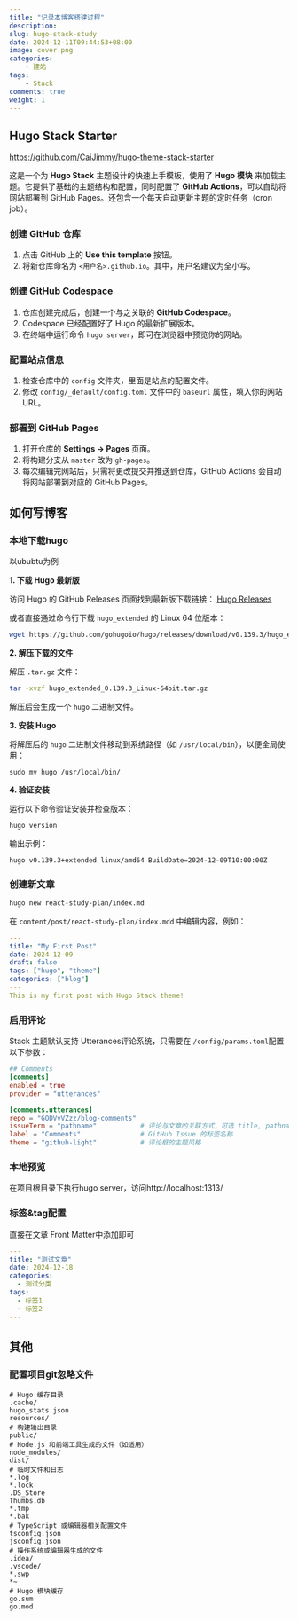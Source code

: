 ```yaml
---
title: "记录本博客搭建过程"
description: 
slug: hugo-stack-study
date: 2024-12-11T09:44:53+08:00
image: cover.png
categories:
    - 建站
tags:
    - Stack
comments: true
weight: 1
---
```


## Hugo Stack Starter

https://github.com/CaiJimmy/hugo-theme-stack-starter

这是一个为 **Hugo Stack** 主题设计的快速上手模板，使用了 **Hugo 模块** 来加载主题。它提供了基础的主题结构和配置，同时配置了 **GitHub Actions**，可以自动将网站部署到 GitHub Pages。还包含一个每天自动更新主题的定时任务（cron job）。

### 创建 GitHub 仓库

1. 点击 GitHub 上的 **Use this template** 按钮。
2. 将新仓库命名为 `<用户名>.github.io`。其中，用户名建议为全小写。

### 创建 GitHub Codespace

1. 仓库创建完成后，创建一个与之关联的 **GitHub Codespace**。
2. Codespace 已经配置好了 Hugo 的最新扩展版本。
3. 在终端中运行命令 `hugo server`，即可在浏览器中预览你的网站。

### 配置站点信息

1. 检查仓库中的 `config` 文件夹，里面是站点的配置文件。
2. 修改 `config/_default/config.toml` 文件中的 `baseurl` 属性，填入你的网站 URL。

### 部署到 GitHub Pages

1. 打开仓库的 **Settings -> Pages** 页面。
2. 将构建分支从 `master` 改为 `gh-pages`。
3. 每次编辑完网站后，只需将更改提交并推送到仓库，GitHub Actions 会自动将网站部署到对应的 GitHub Pages。

## 如何写博客

### 本地下载hugo

以ububtu为例

**1. 下载 Hugo 最新版**

访问 Hugo 的 GitHub Releases 页面找到最新版下载链接：
[Hugo Releases](https://github.com/gohugoio/hugo/releases)

或者直接通过命令行下载 `hugo_extended` 的 Linux 64 位版本：

```bash
wget https://github.com/gohugoio/hugo/releases/download/v0.139.3/hugo_extended_0.139.3_Linux-64bit.tar.gz
```

**2. 解压下载的文件**

解压 `.tar.gz` 文件：

```bash
tar -xvzf hugo_extended_0.139.3_Linux-64bit.tar.gz
```

解压后会生成一个 `hugo` 二进制文件。

**3. 安装 Hugo**

将解压后的 `hugo` 二进制文件移动到系统路径（如 `/usr/local/bin`），以便全局使用：

```hugo
sudo mv hugo /usr/local/bin/
```

**4. 验证安装**

运行以下命令验证安装并检查版本：

```bash
hugo version
```

输出示例：

```plaintext
hugo v0.139.3+extended linux/amd64 BuildDate=2024-12-09T10:00:00Z
```

### **创建新文章**

```bash
hugo new react-study-plan/index.md
```

在 `content/post/react-study-plan/index.mdd` 中编辑内容，例如：

```yaml
---
title: "My First Post"
date: 2024-12-09
draft: false
tags: ["hugo", "theme"]
categories: ["blog"]
---
This is my first post with Hugo Stack theme!
```

### **启用评论**

Stack 主题默认支持 Utterances评论系统，只需要在 `/config/params.toml`配置以下参数：

```toml
## Comments
[comments]
enabled = true
provider = "utterances"

[comments.utterances]
repo = "GODVvVZzz/blog-comments"
issueTerm = "pathname"           # 评论与文章的关联方式，可选 title, pathname, url
label = "Comments"               # GitHub Issue 的标签名称
theme = "github-light"           # 评论框的主题风格
```

### 本地预览

在项目根目录下执行hugo server，访问http://localhost:1313/ 

### 标签&tag配置

直接在文章 Front Matter中添加即可

```yaml
---
title: "测试文章"
date: 2024-12-18
categories:
  - 测试分类
tags:
  - 标签1
  - 标签2
---
```



## 其他

### 配置项目git忽略文件

```
# Hugo 缓存目录
.cache/
hugo_stats.json
resources/
# 构建输出目录
public/
# Node.js 和前端工具生成的文件（如适用）
node_modules/
dist/
# 临时文件和日志
*.log
*.lock
.DS_Store
Thumbs.db
*.tmp
*.bak
# TypeScript 或编辑器相关配置文件
tsconfig.json
jsconfig.json
# 操作系统或编辑器生成的文件
.idea/
.vscode/
*.swp
*~
# Hugo 模块缓存
go.sum
go.mod
```

